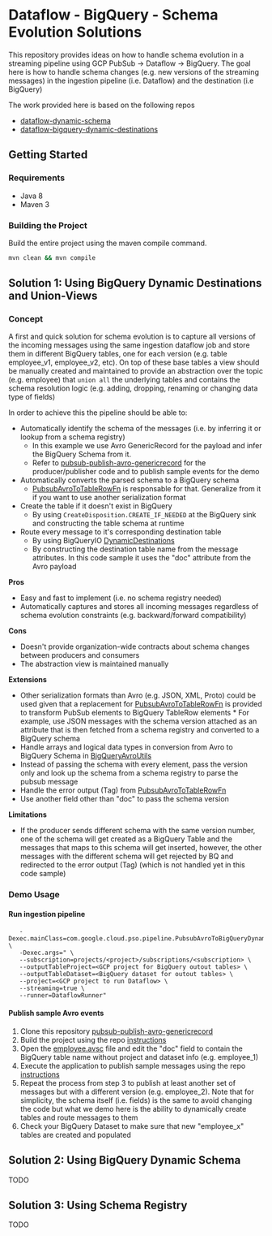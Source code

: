 # Dataflow - BigQuery - Schema Evolution Solutions

This repository provides ideas on how to handle schema evolution in a streaming pipeline using GCP PubSub -> Dataflow 
-> BigQuery. The goal here is how to handle schema changes (e.g. new versions of the streaming messages) in 
the ingestion pipeline (i.e. Dataflow) and the destination (i.e BigQuery)

The work provided here is based on the following repos
* [dataflow-dynamic-schema](https://github.com/ryanmcdowell/dataflow-dynamic-schema)
* [dataflow-bigquery-dynamic-destinations](https://github.com/ryanmcdowell/dataflow-bigquery-dynamic-destinations) 

## Getting Started

### Requirements

* Java 8
* Maven 3

### Building the Project

Build the entire project using the maven compile command.
```sh
mvn clean && mvn compile
```


## Solution 1: Using BigQuery Dynamic Destinations and Union-Views

### Concept

A first and quick solution for schema evolution is to capture all versions of the incoming messages using the same
ingestion dataflow job and store them in different BigQuery tables, one for each version (e.g. table employee_v1, employee_v2, 
etc). 
On top of these base tables a view should be manually created and maintained to provide an abstraction over the
topic (e.g. employee) that ```union all```  the underlying tables and contains the schema resolution logic (e.g. adding, 
dropping, renaming or changing data type of fields)

In order to achieve this the pipeline should be able to:
* Automatically identify the schema of the messages (i.e. by inferring it or lookup from a schema registry)
    * In this example we use Avro GenericRecord for the payload and infer the BigQuery Schema from it. 
    * Refer to [pubsub-publish-avro-genericrecord](https://github.com/kwadie/pubsub-publish-avro-genericrecord) 
    for the producer/publisher code and to publish sample events for the demo
* Automatically converts the parsed schema to a BigQuery schema
    * [PubsubAvroToTableRowFn](src/main/java/com/google/cloud/pso/dofn/PubsubAvroToTableRowFn.java) is responsable
            for that. Generalize from it if you want to use another serialization format
* Create the table if it doesn't exist in BigQuery
    * By using ```CreateDisposition.CREATE_IF_NEEDED``` at the BigQuery sink and constructing the table schema at
      runtime
* Route every message to it's corresponding destination table
    * By using BigQueryIO [DynamicDestinations](https://beam.apache.org/releases/javadoc/2.0.0/org/apache/beam/sdk/io/gcp/bigquery/DynamicDestinations.html) 
    * By constructing the destination table name from the message attributes. In this code sample it uses the "doc"
      attribute from the Avro payload

__Pros__
* Easy and fast to implement (i.e. no schema registry needed)
* Automatically captures and stores all incoming messages regardless of schema evolution constraints 
(e.g. backward/forward compatibility)

__Cons__
* Doesn't provide organization-wide contracts about schema changes between producers and consumers
* The abstraction view is maintained manually

__Extensions__
* Other serialization formats than Avro (e.g. JSON, XML, Proto) could be used given that a replacement for 
  [PubsubAvroToTableRowFn](src/main/java/com/google/cloud/pso/dofn/PubsubAvroToTableRowFn.java) is provided to
  transform PubSub elements to BigQuery TableRow elements
         * For example, use JSON messages with the schema version attached as an attribute that is then fetched from 
           a schema registry and converted to a BigQuery schema 
* Handle arrays and logical data types in conversion from Avro to BigQuery Schema in [BigQueryAvroUtils](src/main/java/com/google/cloud/pso/bigquery/BigQueryAvroUtils.java)
* Instead of passing the schema with every element, pass the version only and look up the schema from a schema registry
  to parse the pubsub message
* Handle the error output (Tag) from [PubsubAvroToTableRowFn](src/main/java/com/google/cloud/pso/dofn/PubsubAvroToTableRowFn.java)  
* Use another field other than "doc" to pass the schema version

__Limitations__
* If the producer sends different schema with the same version number, one of the schema will get created as a BigQuery 
  Table and the messages that maps to this schema will get inserted, however, the other messages with the different
  schema will get rejected by BQ and redirected to the error output (Tag) (which is not handled yet in this code sample)

### Demo Usage
#### Run ingestion pipeline
```mvn compile exec:java \
   -Dexec.mainClass=com.google.cloud.pso.pipeline.PubsubAvroToBigQueryDynamicDestinations \
   -Dexec.args=" \
   --subscription=projects/<project>/subscriptions/<subscription> \
   --outputTableProject=<GCP project for BigQuery outout tables> \
   --outputTableDataset=<BigQuery dataset for outout tables> \
   --project=<GCP project to run Dataflow> \
   --streaming=true \
   --runner=DataflowRunner"

```

#### Publish sample Avro events
1. Clone this repository [pubsub-publish-avro-genericrecord](https://github.com/kwadie/pubsub-publish-avro-genericrecord)
2. Build the project using the repo [instructions](https://github.com/kwadie/pubsub-publish-avro-genericrecord#building-the-project)
3. Open the [employee.avsc](https://github.com/kwadie/pubsub-publish-avro-genericrecord/blob/master/src/main/avro/employee.avsc)
  file and edit the "doc" field to contain the BigQuery table name without project and dataset info (e.g. employee_1)
4. Execute the application to publish sample messages using the repo [instructions](https://github.com/kwadie/pubsub-publish-avro-genericrecord#building-the-project)  
5. Repeat the process from step 3 to publish at least another set of messages but 
with a different version (e.g. employee_2). Note that for simplicity, the schema itself (i.e. fields)
is the same to avoid changing the code but what we demo here is the ability to 
dynamically create tables and route messages to them  
6. Check your BigQuery Dataset to make sure that new "employee_x" tables are created and populated

## Solution 2: Using BigQuery Dynamic Schema
TODO

## Solution 3: Using Schema Registry
TODO






